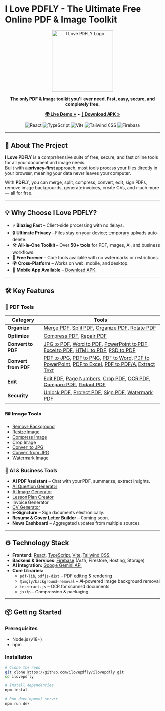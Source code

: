 # I Love PDFLY - The Ultimate Free Online PDF & Image Toolkit

<p align="center">
  <img src="https://ilovepdfly.com/logo.svg" alt="I Love PDFLY Logo" width="200"/>
</p>

<p align="center">
  <strong>The only PDF & Image toolkit you'll ever need. Fast, easy, secure, and completely free.</strong>
</p>

<p align="center">
  <a href="https://ilovepdfly.com/"><strong>🌍 Live Demo »</strong></a> •
  <a href="https://github.com/ilovepdfly/ilovepdfly/releases/download/v1.0/app-release-signed.apk"><strong>📱 Download APK »</strong></a>
</p>

<p align="center">
  <img src="https://img.shields.io/badge/React-20232A?style=for-the-badge&logo=react&logoColor=61DAFB" alt="React">
  <img src="https://img.shields.io/badge/TypeScript-007ACC?style=for-the-badge&logo=typescript&logoColor=white" alt="TypeScript">
  <img src="https://img.shields.io/badge/Vite-646CFF?style=for-the-badge&logo=vite&logoColor=white" alt="Vite">
  <img src="https://img.shields.io/badge/Tailwind_CSS-38B2AC?style=for-the-badge&logo=tailwind-css&logoColor=white" alt="Tailwind CSS">
  <img src="https://img.shields.io/badge/Firebase-FFCA28?style=for-the-badge&logo=firebase&logoColor=black" alt="Firebase">
</p>

---

## 🚀 About The Project

**I Love PDFLY** is a comprehensive suite of free, secure, and fast online tools for all your document and image needs.  
Built with a **privacy-first** approach, most tools process your files directly in your browser, meaning your data never leaves your computer.

With **PDFLY**, you can merge, split, compress, convert, edit, sign PDFs, remove image backgrounds, generate invoices, create CVs, and much more — all for free.

---

## 💡 Why Choose I Love PDFLY?

- ⚡ **Blazing Fast** – Client-side processing with no delays.  
- 🔒 **Ultimate Privacy** – Files stay on your device; temporary uploads auto-delete.  
- 🛠️ **All-in-One Toolkit** – Over **50+ tools** for PDF, Images, AI, and business workflows.  
- 💸 **Free Forever** – Core tools available with no watermarks or restrictions.  
- 🌍 **Cross-Platform** – Works on web, mobile, and desktop.  
- 📱 **Mobile App Available** – [Download APK](https://github.com/ilovepdfly/ilovepdfly/releases/download/v1.0/app-release-signed.apk).  

---

## 🛠️ Key Features

### 📂 PDF Tools

| Category             | Tools |
|----------------------|-------|
| **Organize**         | [Merge PDF](https://ilovepdfly.com/merge-pdf), [Split PDF](https://ilovepdfly.com/split-pdf), [Organize PDF](https://ilovepdfly.com/organize-pdf), [Rotate PDF](https://ilovepdfly.com/rotate-pdf) |
| **Optimize**         | [Compress PDF](https://ilovepdfly.com/compress-pdf), [Repair PDF](https://ilovepdfly.com/repair-pdf) |
| **Convert to PDF**   | [JPG to PDF](https://ilovepdfly.com/jpg-to-pdf), [Word to PDF](https://ilovepdfly.com/word-to-pdf), [PowerPoint to PDF](https://ilovepdfly.com/powerpoint-to-pdf), [Excel to PDF](https://ilovepdfly.com/excel-to-pdf), [HTML to PDF](https://ilovepdfly.com/html-to-pdf), [PSD to PDF](https://ilovepdfly.com/psd-to-pdf) |
| **Convert from PDF** | [PDF to JPG](https://ilovepdfly.com/pdf-to-jpg), [PDF to PNG](https://ilovepdfly.com/pdf-to-png), [PDF to Word](https://ilovepdfly.com/pdf-to-word), [PDF to PowerPoint](https://ilovepdfly.com/pdf-to-powerpoint), [PDF to Excel](https://ilovepdfly.com/pdf-to-excel), [PDF to PDF/A](https://ilovepdfly.com/pdf-to-pdfa), [Extract Text](https://ilovepdfly.com/extract-text) |
| **Edit**             | [Edit PDF](https://ilovepdfly.com/edit-pdf), [Page Numbers](https://ilovepdfly.com/page-numbers), [Crop PDF](https://ilovepdfly.com/crop-pdf), [OCR PDF](https://ilovepdfly.com/ocr-pdf), [Compare PDF](https://ilovepdfly.com/compare-pdf), [Redact PDF](https://ilovepdfly.com/redact-pdf) |
| **Security**         | [Unlock PDF](https://ilovepdfly.com/unlock-pdf), [Protect PDF](https://ilovepdfly.com/protect-pdf), [Sign PDF](https://ilovepdfly.com/sign-pdf), [Watermark PDF](https://ilovepdfly.com/watermark-pdf) |

### 🖼️ Image Tools

- [Remove Background](https://ilovepdfly.com/remove-background)  
- [Resize Image](https://ilovepdfly.com/resize-image)  
- [Compress Image](https://ilovepdfly.com/compress-image)  
- [Crop Image](https://ilovepdfly.com/crop-image)  
- [Convert to JPG](https://ilovepdfly.com/convert-to-jpg)  
- [Convert from JPG](https://ilovepdfly.com/convert-from-jpg)  
- [Watermark Image](https://ilovepdfly.com/watermark-image)  

### 🤖 AI & Business Tools

- **AI PDF Assistant** – Chat with your PDF, summarize, extract insights.  
- [AI Question Generator](https://ilovepdfly.com/ai-question-generator)  
- [AI Image Generator](https://ilovepdfly.com/ai-image-generator)  
- [Lesson Plan Creator](https://ilovepdfly.com/lesson-plan-creator)  
- [Invoice Generator](https://ilovepdfly.com/invoice-generator)  
- [CV Generator](https://ilovepdfly.com/cv-generator)  
- **E-Signature** – Sign documents electronically.  
- **Resume & Cover Letter Builder** – Coming soon.  
- **News Dashboard** – Aggregated updates from multiple sources.  

---

## ⚙️ Technology Stack

- **Frontend:** [React](https://reactjs.org/), [TypeScript](https://www.typescriptlang.org/), [Vite](https://vitejs.dev/), [Tailwind CSS](https://tailwindcss.com/)  
- **Backend & Services:** [Firebase](https://firebase.google.com/) (Auth, Firestore, Hosting, Storage)  
- **AI Integration:** [Google Gemini API](https://ai.google.dev/)  
- **Core Libraries:**  
  - `pdf-lib`, `pdfjs-dist` – PDF editing & rendering  
  - `@imgly/background-removal` – AI-powered image background removal  
  - `tesseract.js` – OCR for scanned documents  
  - `jszip` – Compression & packaging  

---

## 📦 Getting Started

### Prerequisites

- Node.js (v18+)  
- npm  

### Installation

```sh
# Clone the repo
git clone https://github.com/ilovepdfly/ilovepdfly.git
cd ilovepdfly

# Install dependencies
npm install

# Run development server
npm run dev
